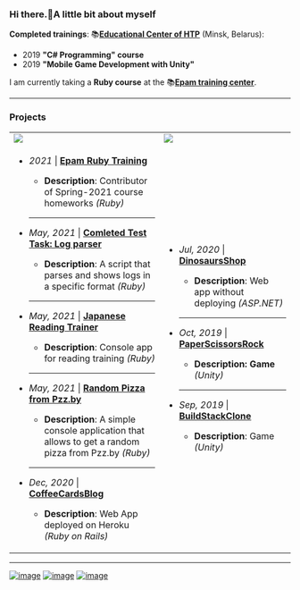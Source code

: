 <h3>Hi there.💮A little bit about myself</h3>

**Completed trainings**:
📚[**Educational Center of HTP**](https://www.it-academy.by/about/it-academy/) (Minsk, Belarus):
- 2019 **"C# Programming" course**
- 2019 **"Mobile Game Development with Unity"**

I am currently taking a **Ruby course** at the 📚[**Epam training center**](https://training.by/#!/About?lang=en).<hr/>

### Projects

<table>
 <tr><td><img src="https://img.shields.io/badge/Ruby-CC342D?style=for-the-badge&logo=ruby&logoColor=white" /></td><td><img src="https://img.shields.io/badge/C%23-239120?style=for-the-badge&logo=c-sharp&logoColor=white" /></td></tr>
  <tr>
   <td>
   <ul>
    <li><i>2021</i> | <a href="https://github.com/labs-ruby/homeworks-2021"><b>Epam Ruby Training</b></a></li>
    <ul><li><b>Description</b>: Contributor of Spring-2021 course homeworks <i>(Ruby)</i></li></ul><hr/>
    <li><i>May, 2021</i> |  <a href="https://github.com/miseinen/views-count-log-parser"><b>Comleted Test Task: Log parser</b></a> </li>
    <ul><li><b>Description</b>: A script that parses and shows logs in a specific format <i>(Ruby)</i></li></ul><hr/>
    <li><i>May, 2021</i> |  <a href="https://github.com/miseinen/japanese-reading-trainer"><b>Japanese Reading Trainer</b></a></li>
    <ul><li><b>Description</b>: Console app for reading training <i>(Ruby)</i></li></ul><hr/>
     <li><i>May, 2021</i> |  <a href="https://github.com/miseinen/random-pizza-from-pzz"><b>Random Pizza from Pzz.by</b></a> </li>
    <ul><li><b>Description</b>: A simple console application that allows to get a random pizza from Pzz.by <i>(Ruby)</i></li></ul><hr/>
     <li><i>Dec, 2020</i> |  <a href="https://github.com/miseinen/CoffeeCardsBlog"><b>CoffeeCardsBlog</b></a> </li>
    <ul><li><b>Description</b>: Web App deployed on Heroku <i>(Ruby on Rails)</i></li></ul>
   </ul>
   </td>
   <td><ul>
    <li><i>Jul, 2020</i> |  <a href="https://github.com/miseinen/DinosaursShop"><b>DinosaursShop</b></a></li>
    <ul><li><b>Description</b>: Web app without deploying <i>(ASP.NET)</i></li></ul><hr/>
     <li><i>Oct, 2019</i> |  <a href="https://github.com/miseinen/PaperScissorsRock"><b>PaperScissorsRock</a></li>
    <ul><li><b>Description</b>: Game</b> <i>(Unity)</i></li></ul><hr/>
     <li><i>Sep, 2019</i> |  <a href="https://github.com/miseinen/BuildStackClone"><b>BuildStackClone</b></a> </li>
    <ul><li><b>Description</b>: Game <i>(Unity)</i></li></ul>
   </ul>
   </td>
 </tr>
 </table><hr/>
 
 [![image](https://img.shields.io/badge/LinkedIn-0077B5?style=for-the-badge&logo=linkedin&logoColor=white)](https://www.linkedin.com/in/ekaterina-%F0%9F%A4%96-balabanovich-13a116194/)    [![image](https://img.shields.io/badge/Twitter-1DA1F2?style=for-the-badge&logo=twitter&logoColor=white)](https://twitter.com/kate_tomosimasu)  [![image](https://www.codewars.com/users/Miseinen/badges/micro)](https://www.codewars.com/users/Miseinen)
